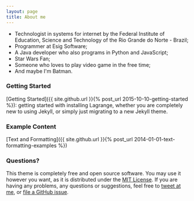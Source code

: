 ```yaml
---
layout: page
title: About me
---
```



* Technologist in systems for internet by the Federal Institute of Education, Science and Technology of the Rio Grande do Norte - Brazil;
* Programmer at Esig Software;
* A Java developer who also programs in Python and JavaScript;
* Star Wars Fan;
* Someone who loves to play video game in the free time;
* And maybe I'm Batman.

### Getting Started

[Getting Started]({{ site.github.url }}{% post_url 2015-10-10-getting-started %}): getting started with installing Lagrange, whether you are completely new to using Jekyll, or simply just migrating to a new Jekyll theme.

### Example Content

[Text and Formatting]({{ site.github.url }}{% post_url 2014-01-01-text-formatting-examples %})

### Questions?

This theme is completely free and open source software. You may use it however you want, as it is distributed under the [MIT License](http://choosealicense.com/licenses/mit/). If you are having any problems, any questions or suggestions, feel free to [tweet at me](https://twitter.com/intent/tweet?text=My%question%about%Lagrange%is:%&amp;via=paululele), or [file a GitHub issue](https://github.com/lenpaul/lagrange/issues/new).
